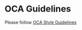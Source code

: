 # OCA Guidelines
Please follow [OCA Style Guidelines](https://github.com/OCA/odoo-community.org/blob/master/website/Contribution/CONTRIBUTING.rst)
